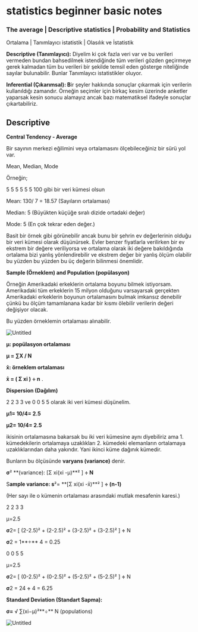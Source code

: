 # statistics beginner basic notes

### ****The average | Descriptive statistics | Probability and Statistics****

Ortalama | Tanımlayıcı istatistik | Olasılık ve İstatistik

****Descriptive (Tanımlayıcı):**** Diyelim ki çok fazla veri var ve bu verileri vermeden bundan bahsedilmek istendiğinde tüm verileri gözden geçirmeye gerek kalmadan tüm bu verileri bir şekilde temsil eden gösterge niteliğinde sayılar bulunabilir. Bunlar Tanımlayıcı istatistikler oluyor.

**Inferential (Çıkarımsal): B**ir şeyler hakkında sonuçlar çıkarmak için verilerin kullanıldığı zamandır. Örneğin seçimler için birkaç kesim üzerinde anketler yaparsak kesin sonucu alamayız ancak bazı matematiksel ifadeyle sonuçlar çıkartabiliriz.

## Descriptive

**Central Tendency - Average**

Bir sayının merkezi eğilimini veya ortalamasını ölçebileceğiniz bir sürü yol var. 

Mean, Median, Mode

Örneğin;

5 5 5 5 5 5 100 gibi bir veri kümesi olsun

Mean: 130/ 7 = 18.57 (Sayıların ortalaması)

Median: 5 (Büyükten küçüğe sıralı dizide ortadaki değer)

Mode: 5 (En çok tekrar eden değer.)

Basit bir örnek gibi görünebilir ancak bunu bir şehrin ev değerlerinin olduğu bir veri kümesi olarak düşünürsek. Evler benzer fiyatlarla verilirken bir ev ekstrem bir değere veriliyorsa ve ortalama olarak iki değere bakıldığında ortalama bizi yanlış yönlendirebilir ve ekstrem değer bir yanlış ölçüm olabilir bu yüzden bu yüzden bu üç değerin bilinmesi önemlidir. 

**Sample (Örneklem) and Population (popülasyon)**

Örneğin Amerikadaki erkeklerin ortalama boyunu bilmek istiyorsam. Amerikadaki tüm erkeklerin 15 milyon olduğunu varsayarsak gerçekten Amerikadaki erkeklerin boyunun ortalamasını bulmak imkansız denebilir çünkü bu ölçüm tamamlanana kadar bir kısmı ölebilir verilerin değeri değişiyor olacak.

Bu yüzden örneklemin ortalaması alınabilir. 

![Untitled](statistics%20beginner%20basic%20notes%207f79b3abd3d5451282cfd1a836f700aa/Untitled.png)

**μ: popülasyon ortalaması** 

**μ = ∑X / N**

**x̄: örneklem ortalaması** 

**x̄ = ( Σ xi ) ÷ n**
.

**Dispersion (Dağılım)**

2 2 3 3 ve 0 0 5 5 olarak iki veri kümesi düşünelim. 

**μ1= 10/4= 2.5** 

**μ2= 10/4= 2.5**

ikisinin ortalamasına bakarsak bu iki veri kümesine aynı diyebiliriz ama 1. kümedekilerin ortalamaya uzaklıkları 2. kümedeki elemanların ortalamaya uzaklıklarından daha yakındır. Yani ikinci küme dağınık kümedir. 

Bunların bu ölçüsünde **varyans (variance)** denir.

**σ**² **(variance): [Σ xi(xi -μ)**² ] **÷ N**

S**ample variance:  s**²= **[Σ xi(xi -x̄)**² ] **÷ (n-1)**

(Her sayı ile o kümenin ortalaması arasındaki mutlak mesafenin karesi.)

2 2 3 3

μ=2.5

**σ**2= [ (2-2.5)² + (2-2.5)² + (3-2.5)² + (3-2.5)² ] **÷** N

**σ**2 = 1**÷** 4 = 0.25

0 0 5 5 

μ=2.5

**σ**2= [ (0-2.5)² + (0-2.5)² + (5-2.5)² + (5-2.5)² ] **÷** N

**σ**2 = 24 **÷** 4 = 6.25

**Standard Deviation (Standart Sapma):**

**σ=** √ ∑(xi−μ)²**÷** N (populations)

![Untitled](statistics%20beginner%20basic%20notes%207f79b3abd3d5451282cfd1a836f700aa/Untitled%201.png)